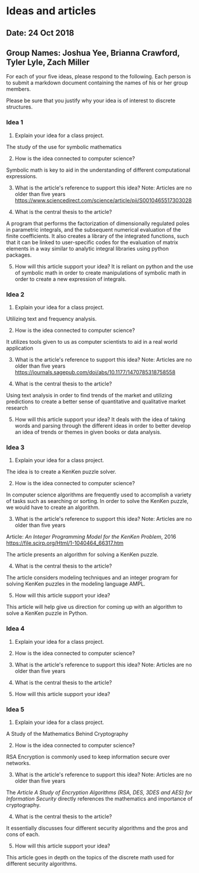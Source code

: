 # Ideas and articles


## Date: 24 Oct 2018
## Group Names: Joshua Yee, Brianna Crawford, Tyler Lyle, Zach Miller




For each of your five ideas, please respond to the following. Each person is to submit a markdown document containing the names of his or her group members.

Please be sure that you justify why your idea is of interest to discrete structures.



### Idea 1
1) Explain your idea for a class project.

The study of the use for symbolic mathematics

2) How is the idea connected to computer science?

Symbolic math is key to aid in the understanding of different computational expressions.

3) What is the article's reference to support this idea? Note: Articles are no older than five years
https://www.sciencedirect.com/science/article/pii/S0010465517303028

4) What is the central thesis to the article?

 A program that performs the factorization of dimensionally regulated poles in parametric integrals, and the subsequent numerical evaluation of the finite coefficients. It also creates a library of the integrated functions, such that it can be linked to user-specific codes for the evaluation of matrix elements in a way similar to analytic integral libraries using python packages.


5) How will this article support your idea?
It is reliant on python and the use of symbolic math in order to create manipulations of symbolic math in order to create a new expression of integrals.

### Idea 2
1) Explain your idea for a class project.

Utilizing text and frequency analysis.

2) How is the idea connected to computer science?

It utilizes tools given to us as computer scientists to aid in a real world application

3) What is the article's reference to support this idea? Note: Articles are no older than five years
https://journals.sagepub.com/doi/abs/10.1177/1470785318758558


4) What is the central thesis to the article?

Using text analysis in order to find trends of the market and utilizing predictions to create a better sense of quantitative and qualitative market research

5) How will this article support your idea?
It deals with the idea of taking words and parsing through the different ideas in order to better develop an idea of trends or themes in given books or data analysis.


### Idea 3
1) Explain your idea for a class project.

The idea is to create a KenKen puzzle solver.

2) How is the idea connected to computer science?

In computer science algorithms are frequently used to accomplish a variety of tasks such as searching or sorting. In order to solve the KenKen puzzle, we would have to create an algorithm.

3) What is the article's reference to support this idea? Note: Articles are no older than five years

Article: *An Integer Programming Model for the KenKen Problem*, 2016
https://file.scirp.org/Html/1-1040464_66317.htm

The article presents an algorithm for solving a KenKen puzzle.

4) What is the central thesis to the article?

The article considers modeling techniques and an integer program for solving KenKen puzzles in the modeling language AMPL.

5) How will this article support your idea?

This article will help give us direction for coming up with an algorithm to solve a KenKen puzzle in Python.


### Idea 4
1) Explain your idea for a class project.

2) How is the idea connected to computer science?

3) What is the article's reference to support this idea? Note: Articles are no older than five years

4) What is the central thesis to the article?

5) How will this article support your idea?


### Idea 5
1) Explain your idea for a class project.

A Study of the Mathematics Behind Cryptography

2) How is the idea connected to computer science?

RSA Encryption is commonly used to keep information secure over networks.

3) What is the article's reference to support this idea? Note: Articles are no older than five years

The *Article A Study of Encryption Algorithms (RSA, DES, 3DES and
AES) for Information Security* directly references the mathematics and importance of cryptography.

4) What is the central thesis to the article?

It essentially discusses four different security algorithms and the pros and cons of each.

5) How will this article support your idea?

This article goes in depth on the topics of the discrete math used for different security algorithms.
